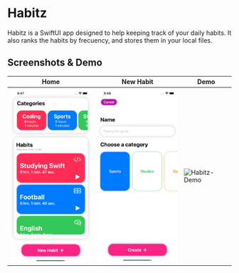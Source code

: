 # Habitz
Habitz is a SwiftUI app designed to help keeping track of your daily habits. It also ranks the habits by frecuency, and stores them in your local files.

## Screenshots & Demo

| Home | New Habit | Demo
| --- | --- | --- |
| <img src="images/Image-Habitz-Home.png" alt="Habitz-Home" width="200" /> | <img src="images/Image-Habitz-NewHabit.png" alt="Habitz-NewHabit" width="200" /> | <img src="images/gifs/Gif-Habitz-Demo.gif" alt="Habitz-Demo" width="200" /> |
